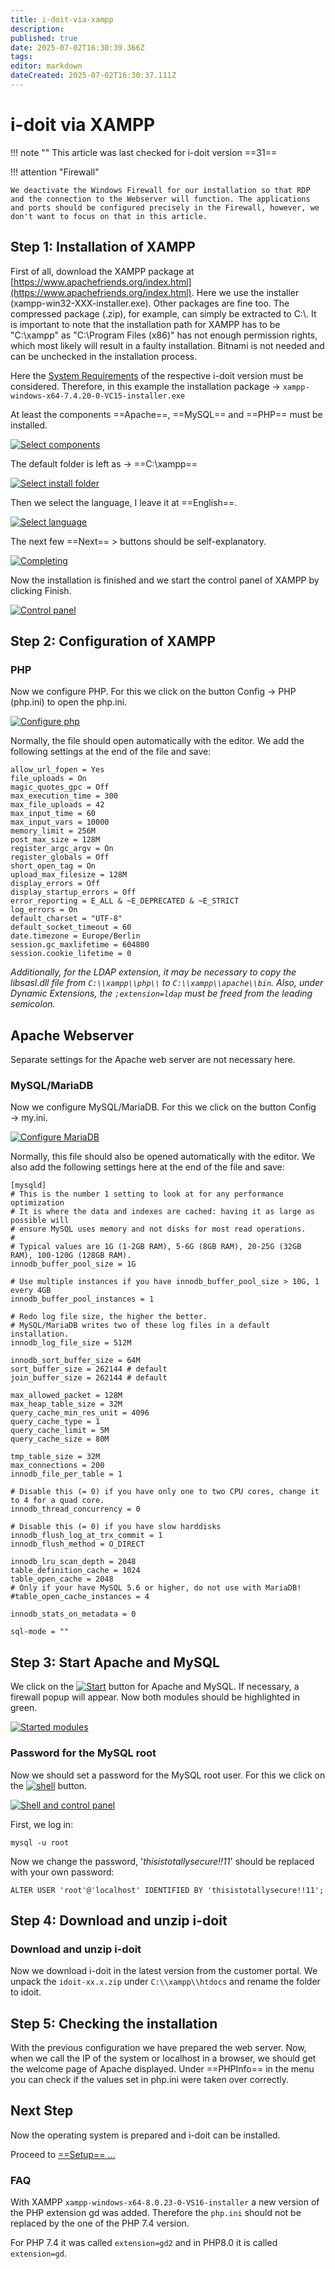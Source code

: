 ```yaml
---
title: i-doit-via-xampp
description: 
published: true
date: 2025-07-02T16:30:39.366Z
tags: 
editor: markdown
dateCreated: 2025-07-02T16:30:37.111Z
---
```


# i-doit via XAMPP

!!! note ""
    This article was last checked for i-doit version ==31==

!!! attention "Firewall"

    We deactivate the Windows Firewall for our installation so that RDP and the connection to the Webserver will function. The applications and ports should be configured precisely in the Firewall, however, we don't want to focus on that in this article.

## Step 1: Installation of XAMPP

First of all, download the XAMPP package at [https://www.apachefriends.org/index.html](https://www.apachefriends.org/index.html). Here we use the installer (xampp-win32-XXX-installer.exe). Other packages are fine too. The compressed package (.zip), for example, can simply be extracted to C:\\. It is important to note that the installation path for XAMPP has to be "C:\\xampp" as "C:\\Program Files (x86)" has not enough permission rights, which most likely will result in a faulty installation. Bitnami is not needed and can be unchecked in the installation process.

Here the [System Requirements](../../system-requirements.md) of the respective i-doit version must be considered. Therefore, in this example the installation package → `xampp-windows-x64-7.4.20-0-VC15-installer.exe`

At least the components ==Apache==, ==MySQL== and ==PHP== must be installed.

[![Select components](../../../assets/images/en/installation/manual-installation/microsoft-windows-server/xampp/1-mws.png)](../../../assets/images/en/installation/manual-installation/microsoft-windows-server/xampp/1-mws.png)

The default folder is left as → ==C:\xampp==

[![Select install folder](../../../assets/images/en/installation/manual-installation/microsoft-windows-server/xampp/2-mws.png)](../../../assets/images/en/installation/manual-installation/microsoft-windows-server/xampp/2-mws.png)

Then we select the language, I leave it at ==English==.

[![Select language](../../../assets/images/en/installation/manual-installation/microsoft-windows-server/xampp/3-mws.png)](../../../assets/images/en/installation/manual-installation/microsoft-windows-server/xampp/3-mws.png)

The next few ==Next== \> buttons should be self-explanatory.

[![Completing](../../../assets/images/en/installation/manual-installation/microsoft-windows-server/xampp/4-mws.png)](../../../assets/images/en/installation/manual-installation/microsoft-windows-server/xampp/4-mws.png)

Now the installation is finished and we start the control panel of XAMPP by clicking Finish.

[![Control panel](../../../assets/images/en/installation/manual-installation/microsoft-windows-server/xampp/5-mws.png)](../../../assets/images/en/installation/manual-installation/microsoft-windows-server/xampp/5-mws.png)

## Step 2: Configuration of XAMPP

### PHP

Now we configure PHP. For this we click on the button Config → PHP (php.ini) to open the php.ini.

[![Configure php](../../../assets/images/en/installation/manual-installation/microsoft-windows-server/xampp/6-mws.png)](../../../assets/images/en/installation/manual-installation/microsoft-windows-server/xampp/6-mws.png)

Normally, the file should open automatically with the editor. We add the following settings at the end of the file and save:

```shell
allow_url_fopen = Yes
file_uploads = On
magic_quotes_gpc = Off
max_execution_time = 300
max_file_uploads = 42
max_input_time = 60
max_input_vars = 10000
memory_limit = 256M
post_max_size = 128M
register_argc_argv = On
register_globals = Off
short_open_tag = On
upload_max_filesize = 128M
display_errors = Off
display_startup_errors = Off
error_reporting = E_ALL & ~E_DEPRECATED & ~E_STRICT
log_errors = On
default_charset = "UTF-8"
default_socket_timeout = 60
date.timezone = Europe/Berlin
session.gc_maxlifetime = 604800
session.cookie_lifetime = 0
```

_Additionally, for the LDAP extension, it may be necessary to copy the libsasl.dll file from `C:\\xampp\\php\\` to `C:\\xampp\\apache\\bin`._
_Also, under Dynamic Extensions, the `;extension=ldap` must be freed from the leading semicolon._

## Apache Webserver

Separate settings for the Apache web server are not necessary here.

### MySQL/MariaDB

Now we configure MySQL/MariaDB. For this we click on the button Config → my.ini.

[![Configure MariaDB](../../../assets/images/en/installation/manual-installation/microsoft-windows-server/xampp/7-mws.png)](../../../assets/images/en/installation/manual-installation/microsoft-windows-server/xampp/7-mws.png)

Normally, this file should also be opened automatically with the editor. We also add the following settings here at the end of the file and save:

```shell
[mysqld]
# This is the number 1 setting to look at for any performance optimization
# It is where the data and indexes are cached: having it as large as possible will
# ensure MySQL uses memory and not disks for most read operations.
#
# Typical values are 1G (1-2GB RAM), 5-6G (8GB RAM), 20-25G (32GB RAM), 100-120G (128GB RAM).
innodb_buffer_pool_size = 1G

# Use multiple instances if you have innodb_buffer_pool_size > 10G, 1 every 4GB
innodb_buffer_pool_instances = 1

# Redo log file size, the higher the better.
# MySQL/MariaDB writes two of these log files in a default installation.
innodb_log_file_size = 512M

innodb_sort_buffer_size = 64M
sort_buffer_size = 262144 # default
join_buffer_size = 262144 # default

max_allowed_packet = 128M
max_heap_table_size = 32M
query_cache_min_res_unit = 4096
query_cache_type = 1
query_cache_limit = 5M
query_cache_size = 80M

tmp_table_size = 32M
max_connections = 200
innodb_file_per_table = 1

# Disable this (= 0) if you have only one to two CPU cores, change it to 4 for a quad core.
innodb_thread_concurrency = 0

# Disable this (= 0) if you have slow harddisks
innodb_flush_log_at_trx_commit = 1
innodb_flush_method = O_DIRECT

innodb_lru_scan_depth = 2048
table_definition_cache = 1024
table_open_cache = 2048
# Only if your have MySQL 5.6 or higher, do not use with MariaDB!
#table_open_cache_instances = 4

innodb_stats_on_metadata = 0

sql-mode = ""
```

## Step 3: Start Apache and MySQL

We click on the [![Start](../../../assets/images/en/installation/manual-installation/microsoft-windows-server/xampp/8-mws.png)](../../../assets/images/en/installation/manual-installation/microsoft-windows-server/xampp/8-mws.png) button for Apache and MySQL. If necessary, a firewall popup will appear.
Now both modules should be highlighted in green.

[![Started modules](../../../assets/images/en/installation/manual-installation/microsoft-windows-server/xampp/9-mws.png)](../../../assets/images/en/installation/manual-installation/microsoft-windows-server/xampp/9-mws.png)

### Password for the MySQL root

Now we should set a password for the MySQL root user.
For this we click on the [![shell](../../../assets/images/en/installation/manual-installation/microsoft-windows-server/xampp/10-mws.png)](../../../assets/images/en/installation/manual-installation/microsoft-windows-server/xampp/10-mws.png) button.

[![Shell and control panel](../../../assets/images/en/installation/manual-installation/microsoft-windows-server/xampp/11-mws.png)](../../../assets/images/en/installation/manual-installation/microsoft-windows-server/xampp/11-mws.png)

First, we log in:

```shell
mysql -u root
```

Now we change the password, '_thisistotallysecure!!11_' should be replaced with your own password:

```shell
ALTER USER 'root'@'localhost' IDENTIFIED BY 'thisistotallysecure!!11';
```

## Step 4: Download and unzip i-doit

### Download and unzip i-doit

Now we download i-doit in the latest version from the customer portal.
We unpack the `idoit-xx.x.zip` under `C:\\xampp\\htdocs` and rename the folder to idoit.

## Step 5: Checking the installation

With the previous configuration we have prepared the web server. Now, when we call the IP of the system or localhost in a browser, we should get the welcome page of Apache displayed.
Under ==PHPInfo== in the menu you can check if the values set in php.ini were taken over correctly.

## Next Step

Now the operating system is prepared and i-doit can be installed.

Proceed to [==Setup== …](../setup.md)

### FAQ

With XAMPP `xampp-windows-x64-8.0.23-0-VS16-installer` a new version of the PHP extension gd was added.
Therefore the `php.ini` should not be replaced by the one of the PHP 7.4 version.

For PHP 7.4 it was called `extension=gd2` and in PHP8.0 it is called `extension=gd`.
